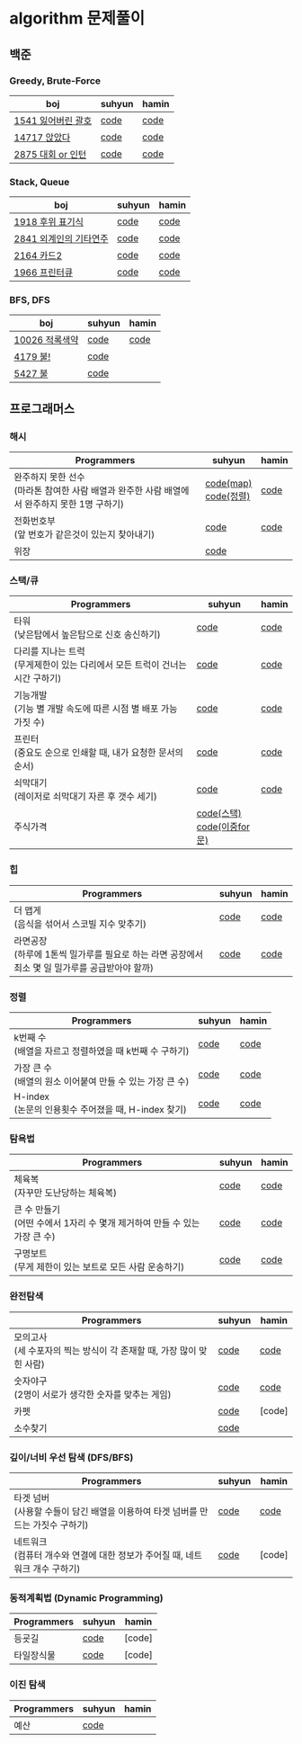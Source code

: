 # algorithm 문제풀이

## 백준
### Greedy, Brute-Force

boj| suhyun | hamin |
-|-|-
[1541 잃어버린 괄호](https://www.acmicpc.net/problem/1541) | [code](https://github.com/suhyun1/algorithm-study/blob/master/suhyun/boj1451.cpp) | [code](https://github.com/suhyun1/algorithm-study/blob/master/hamin/greedy/Ex_1541.cpp) |
[14717 앉았다](https://www.acmicpc.net/problem/14717)|[code](https://github.com/suhyun1/algorithm-study/blob/master/suhyun/boj14717.cpp) | [code](https://github.com/suhyun1/algorithm-study/blob/master/hamin/greedy/Ex_14717.cpp) |
[2875 대회 or 인턴](https://www.acmicpc.net/problem/2875)|[code](https://github.com/suhyun1/algorithm-study/blob/master/suhyun/boj2875.cpp) | [code](https://github.com/suhyun1/algorithm-study/blob/master/hamin/greedy/Ex_2875.cpp) |

### Stack, Queue

boj| suhyun | hamin |
-|-|-
[1918 후위 표기식](https://www.acmicpc.net/problem/1918)|[code](https://github.com/suhyun1/algorithm-study/blob/master/suhyun/boj1918.cpp) |[code](https://github.com/suhyun1/algorithm-study/blob/master/hamin/Stack%26Queue/Ex_1918.cpp) |
[2841 외계인의 기타연주](https://www.acmicpc.net/problem/2841)|[code](https://github.com/suhyun1/algorithm-study/blob/master/suhyun/boj2841.cpp) |[code](https://github.com/suhyun1/algorithm-study/blob/master/hamin/Stack%26Queue/Ex_2841.cpp) |
[2164 카드2](https://www.acmicpc.net/problem/2164)|[code](https://github.com/suhyun1/algorithm-study/blob/master/suhyun/boj2164.cpp) |[code](https://github.com/suhyun1/algorithm-study/blob/master/hamin/Stack%26Queue/Ex_2164.cpp) |
[1966 프린터큐](https://www.acmicpc.net/problem/1966)|[code](https://github.com/suhyun1/algorithm-study/blob/master/suhyun/boj1966.cpp) |[code](https://github.com/suhyun1/algorithm-study/blob/master/hamin/Stack%26Queue/Ex_1966.cpp) |

### BFS, DFS
boj| suhyun | hamin |
-|-|-
[10026 적록색약](https://www.acmicpc.net/problem/10026)|[code](https://github.com/suhyun1/algorithm-study/blob/master/suhyun/DFS%2C%20BFS/10026.cpp) |[code](https://github.com/suhyun1/algorithm-study/blob/master/hamin/BFS%20%26%26%20DFS/BOJ_10026.cpp) |
[4179 불!](https://www.acmicpc.net/problem/4179)|[code](https://github.com/suhyun1/algorithm-study/blob/master/suhyun/4179.cpp)|
[5427 불](https://www.acmicpc.net/problem/5427)|[code](https://github.com/suhyun1/algorithm-study/blob/master/suhyun/boj5247.cpp)|


## 프로그래머스

### 해시
Programmers| suhyun | hamin
-|-|-
완주하지 못한 선수 <br>(마라톤 참여한 사람 배열과 완주한 사람 배열에서 완주하지 못한 1명 구하기)|[code(map)](suhyun/hash_marathon.cpp)<br/>[code(정렬)](suhyun/hash_marathon_using_sort.cpp)|[code](https://github.com/suhyun1/algorithm-study/blob/master/hamin/Hash/Poor_Runner.cpp)
전화번호부 <br> (앞 번호가 같은것이 있는지 찾아내기) | [code](https://github.com/suhyun1/algorithm-study/blob/master/suhyun/hash_phonebook.cpp) |[code](https://github.com/suhyun1/algorithm-study/blob/master/hamin/Hash/Phone_book.cpp)
위장 | [code](suhyun/hash_clothes.cpp) |


### 스택/큐
Programmers| suhyun | hamin |
-|-|-
타워 <br> (낮은탑에서 높은탑으로 신호 송신하기)| [code](https://github.com/suhyun1/algorithm-study/blob/master/suhyun/stack_tower.cpp) | [code](https://github.com/suhyun1/algorithm-study/blob/master/hamin/Stack%26Queue/Tower.cpp)
다리를 지나는 트럭<br>(무게제한이 있는 다리에서 모든 트럭이 건너는 시간 구하기) | [code](suhyun/queue_truckOnBridge.cpp) | [code](hamin/Stack%26Queue/trucksPassingByBridge.cpp)
기능개발 <br/> (기능 별 개발 속도에 따른 시점 별 배포 가능 가짓 수)| [code](https://github.com/suhyun1/algorithm-study/blob/master/suhyun/queue_deploymentRule.cpp)|[code](https://github.com/suhyun1/algorithm-study/blob/master/hamin/Stack%26Queue/FunctionDevelopment.cpp)
프린터<br/>(중요도 순으로 인쇄할 때, 내가 요청한 문서의 순서) |[code](https://github.com/suhyun1/algorithm-study/blob/master/suhyun/queue_print_priority.cpp)|[code](https://github.com/suhyun1/algorithm-study/blob/master/hamin/Stack%26Queue/Printer.cpp)
쇠막대기<br>(레이저로 쇠막대기 자른 후 갯수 세기)|[code](suhyun/stack_iron_rod.cpp)|[code](https://github.com/suhyun1/algorithm-study/blob/master/hamin/Stack%26Queue/Iron_Stick.cpp)|
주식가격 | [code(스택)](suhyun/stack_stockPrice.cpp)  <br/> [code(이중for문)](suhyun/stack_stockPrice_2ndSolution.cpp)  |

### 힙
Programmers| suhyun | hamin |
-|-|-
더 맵게<br/>(음식을 섞어서 스코빌 지수 맞추기)|[code](https://github.com/suhyun1/algorithm-study/blob/master/suhyun/heap_scoville.cpp)|[code](https://github.com/suhyun1/algorithm-study/blob/master/hamin/Heap/Scoville.cpp)|
라면공장<br>(하루에 1톤씩 밀가루를 필요로 하는 라면 공장에서 최소 몇 일 밀가루를 공급받아야 할까)|[code](suhyun/heap_ramen_factory.cpp)|[code](https://github.com/suhyun1/algorithm-study/tree/master/hamin/Heap)


### 정렬
Programmers| suhyun | hamin
-|-|-
k번째 수 <br>(배열을 자르고 정렬하였을 때 k번째 수 구하기)| [code](https://github.com/suhyun1/algorithm-study/blob/suhyun/suhyun/sort_01.cpp) | [code](https://github.com/suhyun1/algorithm-study/tree/master/hamin/Sort)
가장 큰 수 <br/>(배열의 원소 이어붙여 만들 수 있는 가장 큰 수) | [code](https://github.com/suhyun1/algorithm-study/blob/master/suhyun/sort_biggest_number.cpp) |[code](https://github.com/suhyun1/algorithm-study/blob/master/hamin/Sort/Biggest_Number.cpp)
H-index<br/>(논문의 인용횟수 주어졌을 때, H-index 찾기)  |[code](suhyun/sort_H_index.cpp)|[code](hamin/Sort/h-index.cpp)


### 탐욕법
Programmers| suhyun | hamin |
-|-|-
체육복 <br> (자꾸만 도난당하는 체육복)|[code](https://github.com/suhyun1/algorithm-study/blob/master/suhyun/greedy_sportswear.cpp)|[code](https://github.com/suhyun1/algorithm-study/blob/master/hamin/Greedy/Workout_Clothes.cpp)
큰 수 만들기<br/>(어떤 수에서 1자리 수 몇개 제거하여 만들 수 있는 가장 큰 수) |[code](https://github.com/suhyun1/algorithm-study/blob/master/suhyun/greedy_makeBiggestNumber.cpp)|[code](https://github.com/suhyun1/algorithm-study/blob/master/hamin/Greedy/Making_Big_Number.cpp)
구명보트<br>(무게 제한이 있는 보트로 모든 사람 운송하기)|[code](suhyun/greedy_lifeboat.cpp)|[code](https://github.com/suhyun1/algorithm-study/blob/master/hamin/Greedy/Rescue_Boat.cpp)


### 완전탐색
Programmers| suhyun | hamin |
-|-|-
모의고사 <br>(세 수포자의 찍는 방식이 각 존재할 때, 가장 많이 맞힌 사람) | [code](https://github.com/suhyun1/algorithm-study/blob/suhyun/suhyun/exhaustive_search_01.cpp) | [code](https://github.com/suhyun1/algorithm-study/blob/master/hamin/Exhaustive_search/Mock_Test.cpp)
숫자야구 <br> (2명이 서로가 생각한 숫자를 맞추는 게임) | [code](https://github.com/suhyun1/algorithm-study/blob/master/suhyun/exhaustive_search_numberBaseball.cpp) | [code](https://github.com/suhyun1/algorithm-study/blob/master/hamin/Exhaustive_search/Number_Baseball.md)
카펫<br>|[code](suhyun/exhaustive_search_carpet.cpp)|[code]
소수찾기 | [code](suhyun/exhaustive_search_findPrimeNumber.cpp) | 

### 깊이/너비 우선 탐색 (DFS/BFS)
Programmers| suhyun | hamin |
-|-|-
타겟 넘버 <br> (사용할 수들이 담긴 배열을 이용하여 타겟 넘버를 만드는 가짓수 구하기)| [code](https://github.com/suhyun1/algorithm-study/blob/master/suhyun/dfs_targetnumber.cpp) | [code](https://github.com/suhyun1/algorithm-study/blob/master/hamin/BFS%20%26%26%20DFS/Target_Number.md)
네트워크<br>(컴퓨터 개수와 연결에 대한 정보가 주어질 때, 네트워크 개수 구하기) |[code](suhyun/dfs_network.cpp)|[code]|


### 동적계획법 (Dynamic Programming)
Programmers| suhyun | hamin |
-|-|-
등굣길 <br> |[code](suhyun/DP_path_to_school.cpp)|[code]
타일장식물 <br/> | [code](suhyun/DP_tiles.cpp) | [code]


### 이진 탐색
Programmers| suhyun | hamin |
-|-|-
예산 | [code](binarySearch_budget.cpp) | 
